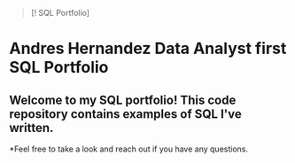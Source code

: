 > [! SQL Portfolio]

# Andres Hernandez Data Analyst first SQL Portfolio

## Welcome to my SQL portfolio! This code repository contains examples of SQL I've written. 

*Feel free to take a look and reach out if you have any questions.
